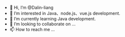 - 👋 Hi, I’m @Dalin-liang
- 👀 I’m interested in Java、node.js、vue.js development.
- 🌱 I’m currently learning Java development.
- 💞️ I’m looking to collaborate on ...
- 📫 How to reach me ...

<!---
Dalin-liang/Dalin-liang is a ✨ special ✨ repository because its `README.md` (this file) appears on your GitHub profile.
You can click the Preview link to take a look at your changes.
--->
